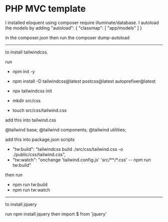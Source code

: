 # PHP MVC template

I installed eloquent using composer require illuminate/database.
I autoload the models by adding
 "autoload": {
        "classmap": [
            "app/models"
        ]
    }

in the composer.json then run the composer dump-autoload    

------------------------------------------------
to install tailwindcss.

run
- npm init -y
- npm install -D tailwindcss@latest postcss@latest autoprefixer@latest
- npx tailwindcss init

- mkdir src/css
- touch src/css/tailwind.css

add this into tailwind.css

@tailwind base;
@tailwind components;
@tailwind utilities;

add this into package.json scripts
- "tw:build": "tailwindcss build ./src/css/tailwind.css -o ./public/css/tailwind.css",
- "tw:watch": "onchange 'tailwind.config.js' 'src/**/*.css' -- npm run tw:build"

then run

- npm run tw:build
- npm run tw:watch
--------------------------------------

to install jquery

run npm install jquery then import $ from 'jquery'


